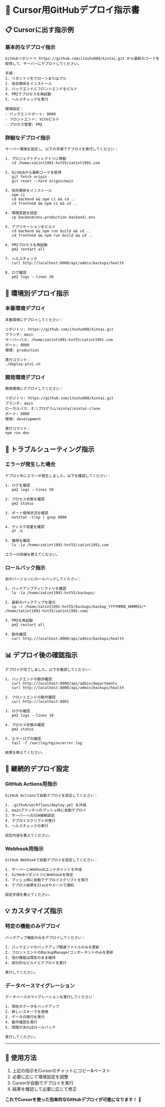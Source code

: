 # 🤖 Cursor用GitHubデプロイ指示書

## 📋 Cursorに出す指示例

### 基本的なデプロイ指示

```
GitHubリポジトリ https://github.com/itoshu008/kintai.git から最新のコードを取得して、サーバーにデプロイしてください。

手順：
1. リポジトリをクローンまたはプル
2. 依存関係をインストール
3. バックエンドとフロントエンドをビルド
4. PM2でプロセスを再起動
5. ヘルスチェックを実行

環境設定：
- バックエンドポート: 8000
- フロントエンド: Viteビルド
- プロセス管理: PM2
```

### 詳細なデプロイ指示

```
サーバー環境を設定し、以下の手順でデプロイを実行してください：

1. プロジェクトディレクトリに移動
   cd /home/zatint1991-hvt55/zatint1991.com

2. GitHubから最新コードを取得
   git fetch origin
   git reset --hard origin/main

3. 依存関係をインストール
   npm ci
   cd backend && npm ci && cd ..
   cd frontend && npm ci && cd ..

4. 環境変数を設定
   cp backend/env.production backend/.env

5. アプリケーションをビルド
   cd backend && npm run build && cd ..
   cd frontend && npm run build && cd ..

6. PM2プロセスを再起動
   pm2 restart all

7. ヘルスチェック
   curl http://localhost:8000/api/admin/backups/health

8. ログ確認
   pm2 logs --lines 20
```

## 🔧 環境別デプロイ指示

### 本番環境デプロイ

```
本番環境にデプロイしてください：

リポジトリ: https://github.com/itoshu008/kintai.git
ブランチ: main
サーバーパス: /home/zatint1991-hvt55/zatint1991.com
ポート: 8000
環境: production

実行コマンド：
./deploy-ploi.sh
```

### 開発環境デプロイ

```
開発環境にデプロイしてください：

リポジトリ: https://github.com/itoshu008/kintai.git
ブランチ: main
ローカルパス: E:\プログラム\kintai\kintai-clone
ポート: 8000
環境: development

実行コマンド：
npm run dev
```

## 🚨 トラブルシューティング指示

### エラーが発生した場合

```
デプロイ中にエラーが発生しました。以下を確認してください：

1. ログを確認
   pm2 logs --lines 50

2. プロセス状態を確認
   pm2 status

3. ポート使用状況を確認
   netstat -tlnp | grep 8000

4. ディスク容量を確認
   df -h

5. 権限を確認
   ls -la /home/zatint1991-hvt55/zatint1991.com

エラーの詳細を教えてください。
```

### ロールバック指示

```
前のバージョンにロールバックしてください：

1. バックアップディレクトリを確認
   ls -la /home/zatint1991-hvt55/backups/

2. 最新のバックアップを復元
   cp -r /home/zatint1991-hvt55/backups/backup_YYYYMMDD_HHMMSS/* /home/zatint1991-hvt55/zatint1991.com/

3. PM2を再起動
   pm2 restart all

4. 動作確認
   curl http://localhost:8000/api/admin/backups/health
```

## 📊 デプロイ後の確認指示

```
デプロイが完了しました。以下を確認してください：

1. バックエンドの動作確認
   curl http://localhost:8000/api/admin/departments
   curl http://localhost:8000/api/admin/backups/health

2. フロントエンドの動作確認
   curl http://localhost:8001

3. ログの確認
   pm2 logs --lines 10

4. プロセス状態の確認
   pm2 status

5. エラーログの確認
   tail -f /var/log/nginx/error.log

結果を教えてください。
```

## 🔄 継続的デプロイ設定

### GitHub Actions用指示

```
GitHub Actionsで自動デプロイを設定してください：

1. .github/workflows/deploy.yml を作成
2. mainブランチへのプッシュ時に自動デプロイ
3. サーバーへのSSH接続設定
4. デプロイスクリプトの実行
5. ヘルスチェックの実行

設定内容を教えてください。
```

### Webhook用指示

```
GitHub Webhookで自動デプロイを設定してください：

1. サーバーにWebhookエンドポイントを作成
2. GitHubリポジトリにWebhookを設定
3. プッシュ時に自動でデプロイスクリプトを実行
4. デプロイ結果をSlackやメールで通知

設定手順を教えてください。
```

## 💡 カスタマイズ指示

### 特定の機能のみデプロイ

```
バックアップ機能のみをデプロイしてください：

1. バックエンドのバックアップ関連ファイルのみを更新
2. フロントエンドのBackupManagerコンポーネントのみを更新
3. 他の機能は既存のまま維持
4. 部分的なビルドとデプロイを実行

実行してください。
```

### データベースマイグレーション

```
データベースのマイグレーションを実行してください：

1. 現在のデータをバックアップ
2. 新しいスキーマを適用
3. データの移行を実行
4. 動作確認を実行
5. 問題があればロールバック

実行してください。
```

---

## 🎯 使用方法

1. 上記の指示をCursorのチャットにコピー&ペースト
2. 必要に応じて環境設定を調整
3. Cursorが自動でデプロイを実行
4. 結果を確認して必要に応じて修正

**これでCursorを使った効率的なGitHubデプロイが可能になります！** 🚀
